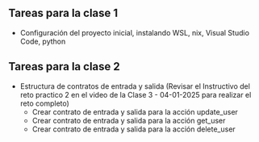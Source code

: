 ## Tareas para la clase 1

- Configuración del proyecto inicial, instalando WSL, nix, Visual Studio Code, python

## Tareas para la clase 2
- Estructura de contratos de entrada y salida (Revisar el Instructivo del reto practico 2 en el video de la Clase 3 - 04-01-2025 para realizar el reto completo)
    * Crear contrato de entrada y salida para la acción update_user
    * Crear contrato de entrada y salida para la acción get_user
    * Crear contrato de entrada y salida para la acción delete_user